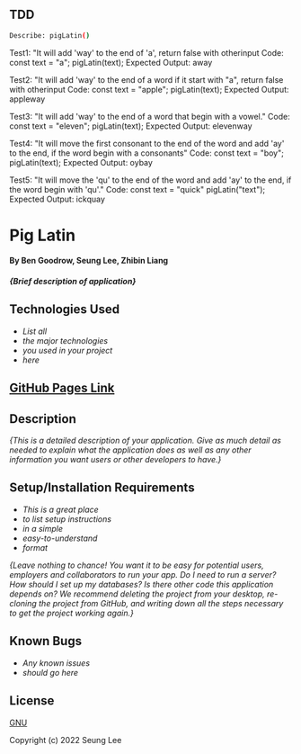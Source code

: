 ## TDD

```sh
Describe: pigLatin()
```
Test1: "It will add 'way' to the end of 'a', return false with otherinput
Code: 
const text = "a";
pigLatin(text);
Expected Output: away

Test2: "It will add 'way' to the end of a word if it start with "a", return false with otherinput
Code: 
const text = "apple";
pigLatin(text);
Expected Output: appleway

Test3: "It will add 'way' to the end of a word that begin with a vowel."
Code: 
const text = "eleven";
pigLatin(text);
Expected Output: elevenway

Test4: "It will move the first consonant to the end of the word and add 'ay' to the end, if the word begin with a consonants"
Code: 
const text = "boy";
pigLatin(text);
Expected Output: oybay

Test5: "It will move the 'qu' to the end of the word and add 'ay' to the end, if the word begin with 'qu'."
Code: 
const text = "quick"
pigLatin("text");
Expected Output: ickquay

















# Pig Latin

#### By Ben Goodrow, Seung Lee, Zhibin Liang

#### _{Brief description of application}_

## Technologies Used

* _List all_
* _the major technologies_
* _you used in your project_
* _here_

## [GitHub Pages Link]()

## Description

_{This is a detailed description of your application. Give as much detail as needed to explain what the application does as well as any other information you want users or other developers to have.}_

## Setup/Installation Requirements

* _This is a great place_
* _to list setup instructions_
* _in a simple_
* _easy-to-understand_
* _format_

_{Leave nothing to chance! You want it to be easy for potential users, employers and collaborators to run your app. Do I need to run a server? How should I set up my databases? Is there other code this application depends on? We recommend deleting the project from your desktop, re-cloning the project from GitHub, and writing down all the steps necessary to get the project working again.}_

## Known Bugs

* _Any known issues_
* _should go here_

## License

[GNU](/LICENSE-GNU)

Copyright (c) 2022 Seung Lee

